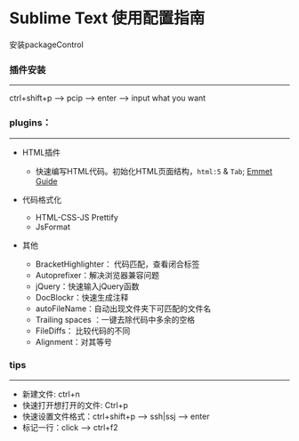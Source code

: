 # Sublime Text 使用配置指南
安装packageControl

### 插件安装
---
ctrl+shift+p --> pcip --> enter --> input what you want

### plugins：
---
- HTML插件
    - 快速编写HTML代码。初始化HTML页面结构，`html:5` & `Tab`;
[Emmet Guide](https://scotch.io/tutorials/write-html-crazy-fast-with-emmet-an-interactive-guide)

- 代码格式化
    - HTML-CSS-JS Prettify
    - JsFormat

- 其他
    - BracketHighlighter： 代码匹配，查看闭合标签
    - Autoprefixer：解决浏览器兼容问题
    - jQuery：快速输入jQuery函数
    - DocBlockr：快速生成注释
    - autoFileName：自动出现文件夹下可匹配的文件名
    - Trailing spaces ：一键去除代码中多余的空格
    - FileDiffs： 比较代码的不同
    - Alignment：对其等号

### tips
---
- 新建文件: ctrl+n
- 快速打开想打开的文件: Ctrl+p
- 快速设置文件格式：ctrl+shift+p --> ssh|ssj --> enter
- 标记一行：click --> ctrl+f2
